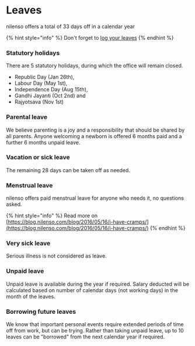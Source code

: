 # Leaves

nilenso offers a total of 33 days off in a calendar year

{% hint style="info" %}
Don't forget to [log your leaves](https://app.gitbook.com/@nilenso/s/playbook/process/company/leaves)
{% endhint %}

### Statutory holidays

There are 5 statutory holidays, during which the office will remain closed.

* Republic Day \(Jan 26th\), 
* Labour Day \(May 1st\),
* Independence Day \(Aug 15th\), 
* Gandhi Jayanti \(Oct 2nd\) and 
* Rajyotsava \(Nov 1st\) 

### Parental leave

We believe parenting is a joy and a responsibility that should be shared by all parents. Anyone welcoming a newborn is offered 6 months paid and a further 6 months unpaid leave.

### Vacation or sick leave

The remaining 28 days can be taken off as needed.

### Menstrual leave

nilenso offers paid menstrual leave for anyone who needs it, no questions asked.

{% hint style="info" %}
Read more on [https://blog.nilenso.com/blog/2016/05/16/i-have-cramps/](https://blog.nilenso.com/blog/2016/05/16/i-have-cramps/)
{% endhint %}

### Very sick leave

Serious illness is not considered as leave.

### Unpaid leave

Unpaid leave is available during the year if required. Salary deducted will be calculated based on number of calendar days \(not working days\) in the month of the leaves.

### Borrowing future leaves

We know that important personal events require extended periods of time off from work, but can be trying. Rather than taking unpaid leave, up to 10 leaves can be "borrowed" from the next calendar year if required.

